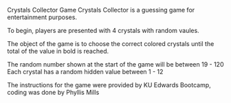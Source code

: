 Crystals Collector Game
Crystals Collector is a guessing game for entertainment purposes.

To begin, players are presented with 4 crystals with random vaules. 

The object of the game is to choose the correct colored crystals until the total of the value in bold is reached. 


The random number shown at the start of the game will be between 19 - 120
Each crystal has a random hidden value between 1 - 12

The instructions for the game were provided by KU Edwards Bootcamp, coding was done by Phyllis Mills